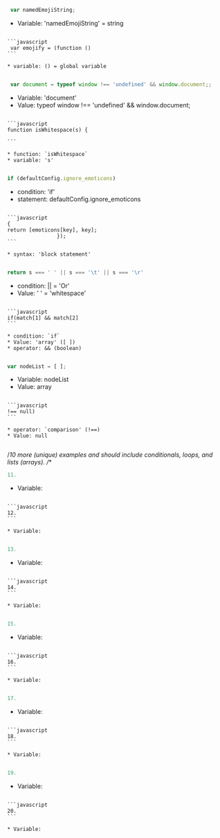 ```javascript
 var namedEmojiString;
```

* Variable: 'namedEmojiString' = string
 
~~~

```javascript
 var emojify = (function ()
```

* variable: () = global variable
 
~~~

```javascript
 var document = typeof window !== 'undefined' && window.document;;
```

* Variable: 'document'
* Value: typeof window !== 'undefined' && window.document;
 
~~~

```javascript
function isWhitespace(s) {
    
```

* function: `isWhitespace` 
* variable: 's'
 
~~~

```javascript
if (defaultConfig.ignore_emoticons)
```

* condition: 'if'
* statement: defaultConfig.ignore_emoticons
 
~~~

```javascript
{
return [emoticons[key], key];
                });
```

* syntax: 'block statement'
 
~~~

```javascript
return s === ' ' || s === '\t' || s === '\r'
```

* condition: || = 'Or'
* Value: ' ' = 'whitespace'
 
~~~

```javascript
if(match[1] && match[2]
```

* condition: `if`
* Value: 'array' ([ ])
* operator: && (boolean)
 
~~~

```javascript
var nodeList = [ ];
```

* Variable: nodeList
* Value: array 
 
~~~

```javascript
!== null)
```

* operator: `comparison' (!==)
* Value: null
 
~~~

/*10 more (unique) examples and should include 
conditionals, 
loops, 
and lists (arrays). /**



```javascript
11.
```

* Variable: 
 
~~~

```javascript
12.
```

* Variable: 
 
~~~

```javascript
13.
```

* Variable: 
 
~~~

```javascript
14.
```

* Variable: 
 
~~~

```javascript
15.
```

* Variable: 
 
~~~

```javascript
16.
```

* Variable: 
 
~~~

```javascript
17.
```

* Variable: 
 
~~~

```javascript
18.
```

* Variable: 
 
~~~

```javascript
19.
```

* Variable: 
 
~~~

```javascript
20.
```

* Variable: 
 
~~~




